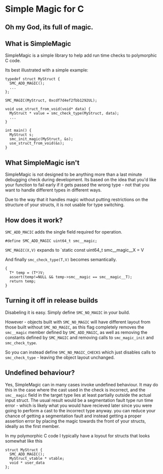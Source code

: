 # Simple Magic for C
## Oh my God, its full of magic.

## What is SimpleMagic
SimpleMagic is a simple library to help add run time checks to 
polymorphic C code.

Its best illustrated with a simple example:

~~~{.c}
typedef struct MyStruct {
  SMC_ADD_MAGIC();
  ...
};

SMC_MAGIC(MyStruct, 0xcdf7d4ef2fbb1292UL);

void use_struct_from_void(void* data) {
  MyStruct * value = smc_check_type(MyStruct, data);
  ...
}

int main() {
  MyStruct s;
  smc_init_magic(MyStruct, &s);
  use_struct_from_void(&s);
}

~~~

## What SimpleMagic isn't
SimpleMagic is not designed to be anything more than a last minute debugging
check during development.  Its based on the idea that you'd like your function
to fail early if it gets passed the wrong type - not that you want to handle
different types in different ways.

Due to the way that it handles magic without putting restrictions on
the structure of your structs, it is not usable for type switching.


## How does it work?

`SMC_ADD_MACIC` adds the single field required for operation.

~~~
#define SMC_ADD_MAGIC uint64_t smc__magic;
~~~

`SMC_MAGIC(X,V)` expands to `static const uint64_t smc__magic__X = V

And finally `smc_check_type(T,V)` becomes semantically.

~~~
{
  T* temp = (T*)V;
  assert(temp!=NULL && temp->smc__magic == smc__magic__T);
  return temp;
}
~~~

## Turning it off in release builds

Disabeling it is easy. Simply define `SMC_NO_MAGIC` in your build.

However - objects built with `SMC_NO_MAGIC` will have different layout from 
those built without `SMC_NO_MAGIC`, as this flag completely removes the
`smc__magic` member defined by `SMC_ADD_MAGIC`, as well as removing the
constants defined by `SMC_MAGIC` and removing calls to `smc_magic_init` 
and `smc_check_type`.

So you can instead define `SMC_NO_MAGIC_CHECKS` which just disables
calls to `smc_check_type` - leaving the object layout unchanged.

## Undefined behaviour?

Yes, SimpleMagic can in many cases invoke undefined behaviour.  It may do this
in the case where the cast used in the check is incorrect, and the `smc__magic`
field in the target type lies at least partially outside the actual input
struct. The usual result would be a segmentation fault type run time error -
which is likely what you would have recieved later since you were going to
perform a cast to the incorrect type anyway. you can reduce your chance
of getting a segmentation fault and instead getting a proper assertion error by
placing the magic towards the front of your structs, ideally as the first member.

In my polymorphic C code I typically have a loyout for structs that looks somewhat like
this

~~~
struct MyStruct {
  SMC_ADD_MAGIC();
  MyStruct_vtable * vtable;
  void * user_data
};
~~~

